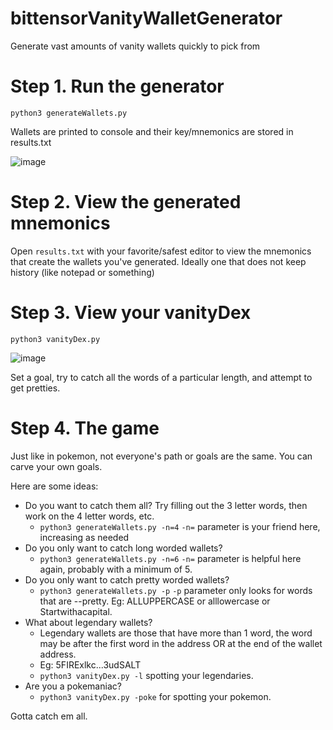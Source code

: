 # bittensorVanityWalletGenerator
Generate vast amounts of vanity wallets quickly to pick from

# Step 1. Run the generator

`python3 generateWallets.py`

Wallets are printed to console and their key/mnemonics are stored in results.txt

![image](https://github.com/user-attachments/assets/c5a22bcb-2498-4641-8e0e-c9b37970490f)

# Step 2. View the generated mnemonics

Open `results.txt` with your favorite/safest editor to view the mnemonics that create the wallets you've generated.  Ideally one that does not keep history (like notepad or something)

# Step 3. View your vanityDex

`python3 vanityDex.py`

![image](https://github.com/user-attachments/assets/367772eb-c810-418e-b9a7-318efcced054)

Set a goal, try to catch all the words of a particular length, and attempt to get pretties.

# Step 4. The game

Just like in pokemon, not everyone's path or goals are the same.  You can carve your own goals.

Here are some ideas:

* Do you want to catch them all?  Try filling out the 3 letter words, then work on the 4 letter words, etc.
  * `python3 generateWallets.py -n=4` `-n=` parameter is your friend here, increasing as needed
* Do you only want to catch long worded wallets?
  * `python3 generateWallets.py -n=6` `-n=` parameter is helpful here again, probably with a minimum of 5.
* Do you only want to catch pretty worded wallets?
  * `python3 generateWallets.py -p` `-p` parameter only looks for words that are --pretty.  Eg: ALLUPPERCASE or alllowercase or Startwithacapital.
* What about legendary wallets?
  * Legendary wallets are those that have more than 1 word, the word may be after the first word in the address OR at the end of the wallet address.
  * Eg: 5FIRExlkc...3udSALT
  * `python3 vanityDex.py -l` spotting your legendaries.
* Are you a pokemaniac?
  * `python3 vanityDex.py -poke` for spotting your pokemon.
 
  
Gotta catch em all.
